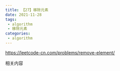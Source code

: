 ```yaml
---
title: 【27】移除元素
date: 2021-11-28
tags:
 - algorithm
 - 移除元素
categories: 
 - algorithm
---
```

https://leetcode-cn.com/problems/remove-element/

相关内容